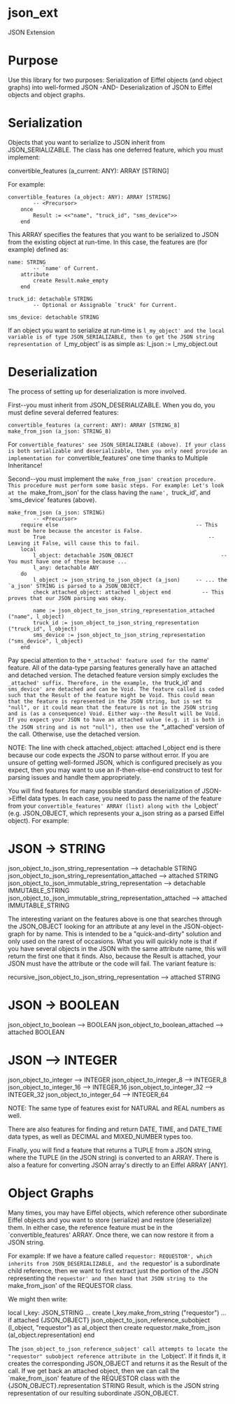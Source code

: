 # json_ext
JSON Extension

Purpose
=======
Use this library for two purposes: Serialization of Eiffel objects (and object graphs) into well-formed JSON -AND- Deserialization of JSON to Eiffel objects and object graphs.

Serialization
=============
Objects that you want to serialize to JSON inherit from JSON_SERIALIZABLE. The class has one deferred feature, which you must implement:

  convertible_features (a_current: ANY): ARRAY [STRING]

For example:

	convertible_features (a_object: ANY): ARRAY [STRING]
			-- <Precursor>
		once
			Result := <<"name", "truck_id", "sms_device">>
		end

This ARRAY specifies the features that you want to be serialized to JSON from the existing object at run-time. In this case, the features are (for example) defined as:

	name: STRING
			-- `name' of Current.
		attribute
			create Result.make_empty
		end

	truck_id: detachable STRING
			-- Optional or Assignable `truck' for Current.

	sms_device: detachable STRING

If an object you want to serialize at run-time is `l_my_object' and the local variable is of type JSON_SERIALIZABLE, then to get the JSON string representation of `l_my_object' is as simple as: l_json := l_my_object.out

Deserialization
===============
The process of setting up for deserialization is more involved.

First--you must inherit from JSON_DESERIALIZABLE. When you do, you must define several deferred features:

	convertible_features (a_current: ANY): ARRAY [STRING_8]
	make_from_json (a_json: STRING_8)

For `convertible_features' see JSON_SERIALIZABLE (above). If your class is both serializable and deserializable, then you only need provide an implementation for `convertible_features' one time thanks to Multiple Inheritance!

Second--you must implement the `make_from_json' creation procedure. This procedure must perform some basic steps. For example: Let's look at the `make_from_json' for the class having the `name', `truck_id', and `sms_device' features (above).

	make_from_json (a_json: STRING)
			-- <Precursor>
		require else											-- This must be here because the ancestor is False.
			True												    --	Leaving it False, will cause this to fail.
		local
			l_object: detachable JSON_OBJECT					        -- You must have one of these because ...
			l_any: detachable ANY
		do
			l_object := json_string_to_json_object (a_json)		-- ... the `a_json' STRING is parsed to a JSON_OBJECT.
			check attached_object: attached l_object end		  -- This proves that our JSON parsing was okay.

			name := json_object_to_json_string_representation_attached ("name", l_object)
			truck_id := json_object_to_json_string_representation ("truck_id", l_object)
			sms_device := json_object_to_json_string_representation ("sms_device", l_object)
		end

Pay special attention to the `*_attached' feature used for the `name' feature. All of the data-type parsing features generally have an attached and detached version. The detached feature version simply excludes the `_attached' suffix. Therefore, in the example, the `truck_id' and `sms_device' are detached and can be Void. The feature called is coded such that the Result of the feature might be Void. This could mean that the feature is represented in the JSON string, but is set to "null", or it could mean that the feature is not in the JSON string and is (as a consequence) Void. Either way--the Result will be Void. If you expect your JSON to have an attached value (e.g. it is both in the JSON string and is not "null"), then use the `*_attached' version of the call. Otherwise, use the detached version.

NOTE: The line with check attached_object: attached l_object end is there because our code expects the JSON to parse without error. If you are unsure of getting well-formed JSON, which is configured precisely as you expect, then you may want to use an if-then-else-end construct to test for parsing issues and handle them appropriately.

You will find features for many possible standard deserialization of JSON->Eiffel data types. In each case, you need to pass the name of the feature from your `convertible_features' ARRAY (list) along with the `l_object' (e.g. JSON_OBJECT, which represents your a_json string as a parsed Eiffel object). For example:

JSON -> STRING
==============
json_object_to_json_string_representation --> detachable STRING
json_object_to_json_string_representation_attached --> attached STRING
json_object_to_json_immutable_string_representation --> detachable IMMUTABLE_STRING
json_object_to_json_immutable_string_representation_attached --> attached IMMUTABLE_STRING

The interesting variant on the features above is one that searches through the JSON_OBJECT looking for an attribute at any level in the JSON-object-graph for by name. This is intended to be a "quick-and-dirty" solution and only used on the rarest of occasions. What you will quickly note is that if you have several objects in the JSON with the same attribute name, this will return the first one that it finds. Also, because the Result is attached, your JSON must have the attribute or the code will fail. The variant feature is:

recursive_json_object_to_json_string_representation --> attached STRING

JSON -> BOOLEAN
===============
json_object_to_boolean --> BOOLEAN
json_object_to_boolean_attached --> attached BOOLEAN

JSON --> INTEGER
================
json_object_to_integer --> INTEGER
json_object_to_integer_8 --> INTEGER_8
json_object_to_integer_16 --> INTEGER_16
json_object_to_integer_32 --> INTEGER_32
json_object_to_integer_64 --> INTEGER_64

NOTE: The same type of features exist for NATURAL and REAL numbers as well.

There are also features for finding and return DATE, TIME, and DATE_TIME data types, as well as DECIMAL and MIXED_NUMBER types too.

Finally, you will find a feature that returns a TUPLE from a JSON string, where the TUPLE (in the JSON string) is converted to an ARRAY. There is also a feature for converting JSON array's directly to an Eiffel ARRAY [ANY].

Object Graphs
=============
Many times, you may have Eiffel objects, which reference other subordinate Eiffel objects and you want to store (serialize) and restore (deserialize) them. In either case, the reference feature must be in the `convertible_features' ARRAY. Once there, we can now restore it from a JSON string.

For example: If we have a feature called `requestor: REQUESTOR', which inherits from JSON_DESERIALIZABLE, and the `requestor' is a subordinate child reference, then we want to first extract just the portion of the JSON representing the `requestor' and then hand that JSON string to the `make_from_json' of the REQUESTOR class.

We might then write:

  local l_key: JSON_STRING
    ...
  create l_key.make_from_string ("requestor")
    ...
  if attached {JSON_OBJECT} json_object_to_json_reference_subobject (l_object, "requestor") as al_object then
    create requestor.make_from_json (al_object.representation)
  end

The `json_object_to_json_reference_subject' call attempts to locate the "requestor" subobject reference attribute in the `l_object'. If it finds it, it creates the corresponding JSON_OBJECT and returns it as the Result of the call. If we get back an attached object, then we can call the `make_from_json' feature of the REQUESTOR class with the {JSON_OBJECT}.representation STRING Result, which is the JSON string representation of our resulting subordinate JSON_OBJECT.
